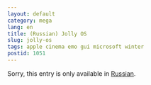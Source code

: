 ```yaml
---
layout: default
category: mega
lang: en
title: (Russian) Jolly OS
slug: jolly-os
tags: apple cinema emo gui microsoft winter 
postid: 1051
---
```

<p>Sorry, this entry is only available in <a href="/mega/export/getposts.php">Russian</a>.</p>